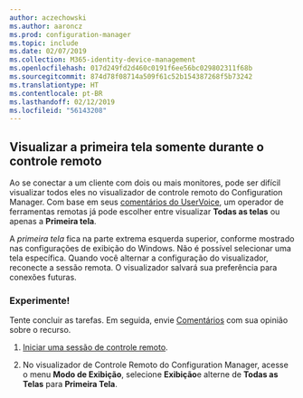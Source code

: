```yaml
---
author: aczechowski
ms.author: aaroncz
ms.prod: configuration-manager
ms.topic: include
ms.date: 02/07/2019
ms.collection: M365-identity-device-management
ms.openlocfilehash: 017d249fd2d460c0191f6ee56bc029802311f68b
ms.sourcegitcommit: 874d78f08714a509f61c52b154387268f5b73242
ms.translationtype: HT
ms.contentlocale: pt-BR
ms.lasthandoff: 02/12/2019
ms.locfileid: "56143208"
---
```

## <a name="bkmk_rcmulti"></a> Visualizar a primeira tela somente durante o controle remoto
<!--3231732-->

Ao se conectar a um cliente com dois ou mais monitores, pode ser difícil visualizar todos eles no visualizador de controle remoto do Configuration Manager. Com base em seus [comentários do UserVoice](https://configurationmanager.uservoice.com/forums/300492-ideas/suggestions/34609915-use-sccm-to-remote-control-multiple-monitors), um operador de ferramentas remotas já pode escolher entre visualizar **Todas as telas** ou apenas a **Primeira tela**. 

A *primeira tela* fica na parte extrema esquerda superior, conforme mostrado nas configurações de exibição do Windows. Não é possível selecionar uma tela específica. Quando você alternar a configuração do visualizador, reconecte a sessão remota. O visualizador salvará sua preferência para conexões futuras. 


### <a name="try-it-out"></a>Experimente!

Tente concluir as tarefas. Em seguida, envie [Comentários](/sccm/core/understand/find-help#product-feedback) com sua opinião sobre o recurso.

1. [Iniciar uma sessão de controle remoto](/sccm/core/clients/manage/remote-control/remotely-administer-a-windows-client-computer).  

2. No visualizador de Controle Remoto do Configuration Manager, acesse o menu **Modo de Exibição**, selecione **Exibição**e alterne de **Todas as Telas** para **Primeira Tela**.  

